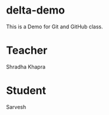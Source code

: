 # delta-demo
This is a Demo for Git and GitHub class.

 # Teacher
 Shradha Khapra

# Student
Sarvesh


